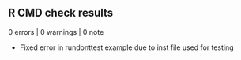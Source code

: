 ## R CMD check results

0 errors | 0 warnings | 0 note

* Fixed error in rundonttest example due to inst file used for testing
